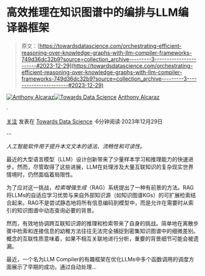 # **高效推理在知识图谱中的编排与LLM编译器框架**

> 原文：[https://towardsdatascience.com/orchestrating-efficient-reasoning-over-knowledge-graphs-with-llm-compiler-frameworks-749d36dc32b9?source=collection_archive---------3-----------------------#2023-12-29](https://towardsdatascience.com/orchestrating-efficient-reasoning-over-knowledge-graphs-with-llm-compiler-frameworks-749d36dc32b9?source=collection_archive---------3-----------------------#2023-12-29)

[](https://medium.com/@alcarazanthony1?source=post_page-----749d36dc32b9--------------------------------)[![Anthony Alcaraz](../Images/6a71a1752677bd07c384246fb0c7f7e8.png)](https://medium.com/@alcarazanthony1?source=post_page-----749d36dc32b9--------------------------------)[](https://towardsdatascience.com/?source=post_page-----749d36dc32b9--------------------------------)[![Towards Data Science](../Images/a6ff2676ffcc0c7aad8aaf1d79379785.png)](https://towardsdatascience.com/?source=post_page-----749d36dc32b9--------------------------------) [Anthony Alcaraz](https://medium.com/@alcarazanthony1?source=post_page-----749d36dc32b9--------------------------------)

·

[关注](https://medium.com/m/signin?actionUrl=https%3A%2F%2Fmedium.com%2F_%2Fsubscribe%2Fuser%2F30bc9ffd2f4b&operation=register&redirect=https%3A%2F%2Ftowardsdatascience.com%2Forchestrating-efficient-reasoning-over-knowledge-graphs-with-llm-compiler-frameworks-749d36dc32b9&user=Anthony+Alcaraz&userId=30bc9ffd2f4b&source=post_page-30bc9ffd2f4b----749d36dc32b9---------------------post_header-----------) 发表在 [Towards Data Science](https://towardsdatascience.com/?source=post_page-----749d36dc32b9--------------------------------) ·6分钟阅读·2023年12月29日[](https://medium.com/m/signin?actionUrl=https%3A%2F%2Fmedium.com%2F_%2Fvote%2Ftowards-data-science%2F749d36dc32b9&operation=register&redirect=https%3A%2F%2Ftowardsdatascience.com%2Forchestrating-efficient-reasoning-over-knowledge-graphs-with-llm-compiler-frameworks-749d36dc32b9&user=Anthony+Alcaraz&userId=30bc9ffd2f4b&source=-----749d36dc32b9---------------------clap_footer-----------)

--

[](https://medium.com/m/signin?actionUrl=https%3A%2F%2Fmedium.com%2F_%2Fbookmark%2Fp%2F749d36dc32b9&operation=register&redirect=https%3A%2F%2Ftowardsdatascience.com%2Forchestrating-efficient-reasoning-over-knowledge-graphs-with-llm-compiler-frameworks-749d36dc32b9&source=-----749d36dc32b9---------------------bookmark_footer-----------)

*人工智能软件用于提升本文文本的语法、流畅性和可读性。*

最近的大型语言模型（LLM）设计创新带来了少量样本学习和推理能力的快速进步。然而，尽管取得了这些进展，LLM在处理涉及大量互联知识的复杂现实世界情境时，仍然面临着局限性。

为了应对这一挑战，*检索增强生成*（RAG）系统提出了一种有前景的方法。RAG将LLMs的自适应学习优势与来自外部知识源（如知识图谱KGs）的可扩展检索结合起来。RAG不是尝试静态地将所有信息编码到模型中，而是允许在需要时从索引的知识图谱中动态查询必要的背景。

然而，有效地协调跨互联知识源的推理和检索带来了自身的挑战。简单地在离散步骤中检索和连接信息的幼稚方法往往无法完全捕捉到密集知识图谱中的细微差别。概念的互联性质意味着，如果不相互关联地进行分析，重要的背景细节可能会被遗漏。

最近，一个名为LLM Compiler的有趣框架在优化LLMs中多个函数调用的调度方面展示了早期的成功，通过自动处理…
